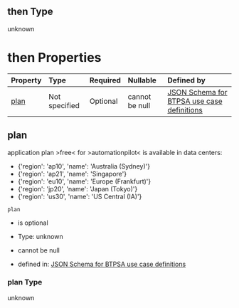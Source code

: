 ## then Type

unknown

# then Properties

| Property      | Type          | Required | Nullable       | Defined by                                                                                                                                                                                                                                    |
| :------------ | :------------ | :------- | :------------- | :-------------------------------------------------------------------------------------------------------------------------------------------------------------------------------------------------------------------------------------------- |
| [plan](#plan) | Not specified | Optional | cannot be null | [JSON Schema for BTPSA use case definitions](btpsa-usecase-properties-services-items-allof-2-then-allof-7-then-allof-0-then-properties-plan.md "undefined#/properties/services/items/allOf/2/then/allOf/7/then/allOf/0/then/properties/plan") |

## plan

application plan >free< for >automationpilot< is available in data centers:

*   {'region': 'ap10', 'name': 'Australia (Sydney)'}
*   {'region': 'ap21', 'name': 'Singapore'}
*   {'region': 'eu10', 'name': 'Europe (Frankfurt)'}
*   {'region': 'jp20', 'name': 'Japan (Tokyo)'}
*   {'region': 'us30', 'name': 'US Central (IA)'}

`plan`

*   is optional

*   Type: unknown

*   cannot be null

*   defined in: [JSON Schema for BTPSA use case definitions](btpsa-usecase-properties-services-items-allof-2-then-allof-7-then-allof-0-then-properties-plan.md "undefined#/properties/services/items/allOf/2/then/allOf/7/then/allOf/0/then/properties/plan")

### plan Type

unknown
